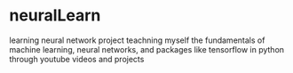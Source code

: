 # neuralLearn
learning neural network project
teachning myself the fundamentals of machine learning, neural networks, and packages like tensorflow in python through youtube videos and projects
